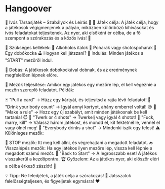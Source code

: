# Hangoover
🍻 Ivós Társasjáték – Szabályok és Leírás 🍻
🎯 Játék célja:
A játék célja, hogy a játékosok végigmenjenek a pályán, miközben különböző kihívásokat és ivós feladatokat teljesítenek. Az nyer, aki elsőként ér célba, de a fő szempont a szórakozás és a közös ivás! 🥳

🍹 Szükséges kellékek:
🍾 Alkoholos italok
🥃 Poharak vagy shotospoharak
🎲 Egy dobókocka
🕹️ Hogyan kell játszani?
🏁 Indulás: Minden játékos a "START" mezőről indul.

🎲 Dobás: A játékosok dobókockával dobnak, és az eredménynek megfelelően lépnek előre.

📌 Mezők teljesítése: Amikor egy játékos egy mezőre lép, el kell végeznie a mezőn szereplő feladatot. Példák:

🃏 "Pull a card" → Húzz egy kártyát, és teljesítsd a rajta lévő feladatot!
🔢 "Drink your body count" → Igyál annyi kortyot, ahány emberrel voltál! 😉
📜 "Make a rule" → Hozz egy új szabályt, amit minden játékosnak be kell tartania! 😈
🍑 "Twerk or 4 shots" → Twerkelj vagy igyál 4 shotot!
💍 "Fuck, marry, kill" → Válassz három játékost, és mondd el, kit fektetnél le, vennél el vagy ölnél meg!
🥃 "Everybody drinks a shot" → Mindenki iszik egy felest!
⚠️ Különleges mezők:

🛑 STOP mezők: Itt meg kell állni, és végrehajtani a megadott feladatot.
🔙 Visszalépés mezők: Ha egy játékos ilyen mezőre lép, vissza kell lépnie a megadott számú mezőt.
🚨 "Back to Start" → A legrosszabb eset! A játékos visszakerül a kezdőpontra.
🏆 Győzelem: Az a játékos nyer, aki először eléri a célba érkező zászlót! 🏁

💡 Tipp:
Ne feledjétek, a játék célja a szórakozás! 🤪 Játsszatok felelősségteljesen, és figyeljetek egymásra! ❤️
